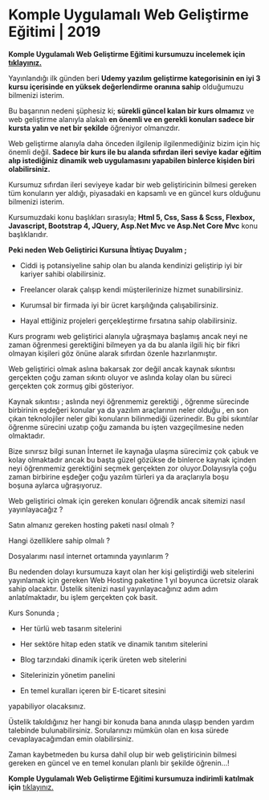 # Komple Uygulamalı Web Geliştirme Eğitimi | 2019

**Komple Uygulamalı Web Geliştirme Eğitimi kursumuzu incelemek için [tıklayınız.](https://www.udemy.com/komple-web-developer-kursu/?couponCode=GITHUB27 "tıklayınız.")**

Yayınlandığı ilk günden beri **Udemy yazılım geliştirme kategorisinin en iyi 3 kursu içerisinde en yüksek değerlendirme oranına sahip** olduğumuzu bilmenizi isterim.

Bu başarının nedeni şüphesiz ki; **sürekli güncel kalan bir kurs olmamız** ve web geliştirme alanıyla alakalı **en önemli ve en gerekli konuları sadece bir kursta yalın ve net bir şekilde** öğreniyor olmanızdır.

Web geliştirme alanıyla daha önceden ilgilenip ilgilenmediğiniz bizim için hiç önemli değil. **Sadece bir kurs ile bu alanda sıfırdan ileri seviye kadar eğitim alıp istediğiniz dinamik web uygulamasını yapabilen binlerce kişiden biri olabilirsiniz.**

Kursumuz sıfırdan ileri seviyeye kadar bir web geliştiricinin bilmesi gereken tüm konuların yer aldığı, piyasadaki en kapsamlı ve en güncel kurs olduğunu bilmenizi isterim.

Kursumuzdaki konu başlıkları sırasıyla; **Html 5, Css, Sass & Scss, Flexbox, Javascript, Bootstrap 4, JQuery, Asp.Net Mvc ve Asp.Net Core Mvc** konu başlıklarıdır.

**Peki neden Web Geliştirici Kursuna İhtiyaç Duyalım ;**

- Ciddi iş potansiyeline sahip olan bu alanda kendinizi geliştirip iyi bir kariyer sahibi olabilirsiniz.

- Freelancer olarak çalışıp kendi müşterilerinize hizmet sunabilirsiniz.

- Kurumsal bir firmada iyi bir ücret karşılığında çalışabilirsiniz.

- Hayal ettiğiniz projeleri gerçekleştirme fırsatına sahip olabilirsiniz.

Kurs programı web geliştirici alanıyla uğraşmaya başlamış ancak neyi ne zaman öğrenmesi gerektiğini bilmeyen ya da bu alanla ilgili hiç bir fikri olmayan kişileri göz önüne alarak sıfırdan özenle hazırlanmıştır.

Web geliştirici olmak aslına bakarsak zor değil ancak kaynak sıkıntısı gerçekten çoğu zaman sıkıntı oluyor ve aslında kolay olan bu süreci gerçekten çok zormuş gibi gösteriyor.

Kaynak sıkıntısı ; aslında neyi öğrenmemiz gerektiği , öğrenme sürecinde birbirinin eşdeğeri konular ya da yazılım araçlarının neler olduğu , en son çıkan teknolojiler neler gibi konuların bilinmediği üzerinedir. Bu gibi sıkıntılar öğrenme sürecini uzatıp çoğu zamanda bu işten vazgeçilmesine neden olmaktadır.

Bize sınırsız bilgi sunan İnternet ile kaynağa ulaşma sürecimiz çok çabuk ve kolay olmaktadır ancak bu başta güzel gözükse de binlerce kaynak içinden neyi öğrenmemiz gerektiğini seçmek gerçekten zor oluyor.Dolayısıyla çoğu zaman birbirine eşdeğer çoğu yazılım türleri ya da araçlarıyla boşu boşuna aylarca uğraşıyoruz.

Web geliştirici olmak için gereken konuları öğrendik ancak sitemizi nasıl yayınlayacağız ? 

Satın almanız gereken hosting paketi nasıl olmalı ?

Hangi özelliklere sahip olmalı ?

Dosyalarımı nasıl internet ortamında yayınlarım ?

Bu nedenden dolayı kursumuza kayıt olan her kişi geliştirdiği web sitelerini yayınlamak için gereken Web Hosting paketine 1 yıl boyunca ücretsiz olarak sahip olacaktır. Üstelik sitenizi nasıl yayınlayacağınız adım adım anlatılmaktadır, bu işlem gerçekten çok basit.

Kurs Sonunda ;

- Her türlü web tasarım sitelerini

- Her sektöre hitap eden statik ve dinamik tanıtım sitelerini

- Blog tarzındaki dinamik içerik üreten web sitelerini

- Sitelerinizin yönetim panelini

- En temel kuralları içeren bir E-ticaret sitesini

yapabiliyor olacaksınız.

Üstelik takıldığınız her hangi bir konuda bana anında ulaşıp benden yardım talebinde bulunabilirsiniz. Sorularınızı mümkün olan en kısa sürede cevaplayacağımdan emin olabilirsiniz.

Zaman kaybetmeden bu kursa dahil olup bir web geliştiricinin bilmesi gereken en güncel ve en temel konuları planlı bir şekilde öğrenin...!

**Komple Uygulamalı Web Geliştirme Eğitimi kursumuza indirimli katılmak için** [tıklayınız.](https://www.udemy.com/komple-web-developer-kursu/?couponCode=GITHUB27 "tıklayınız.")

